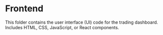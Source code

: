 # Frontend  
This folder contains the user interface (UI) code for the trading dashboard.  
Includes HTML, CSS, JavaScript, or React components.


